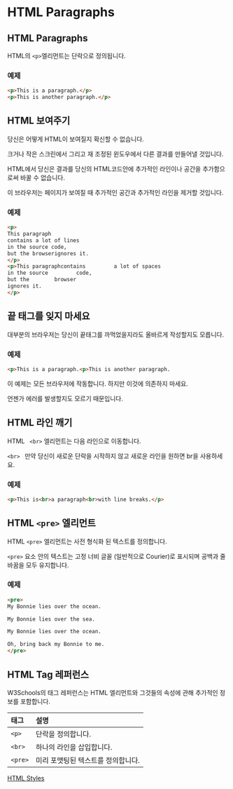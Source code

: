 # HTML Paragraphs

## HTML Paragraphs

HTML의 `<p>`엘리먼트는 단락으로 정의됩니다.

### 예제

```html
<p>This is a paragraph.</p>
<p>This is another paragraph.</p>
```



## HTML 보여주기

당신은 어떻게 HTML이 보여질지 확신할 수 없습니다.

크거나 작은 스크린에서 그리고 재 조정된 윈도우에서 다른 결과를 만들어낼 것입니다.

HTML에서 당신은 결과를 당신의 HTML코드안에  추가적인 라인이나 공간을 추가함으로써 바꿀 수 없습니다. 

이 브라우저는 페이지가 보여질 때 추가적인 공간과 추가적인 라인을 제거할 것입니다.

### 예제

```html
<p>
This paragraph
contains a lot of lines
in the source code,
but the browserignores it.
</p>
<p>This paragraphcontains         a lot of spaces
in the source         code,
but the        browser
ignores it.
</p>
```





## 끝 태그를 잊지 마세요

대부분의 브라우저는 당신이 끝태그를 까먹었을지라도 올바르게 작성할지도 모릅니다.

### 예제

```html
<p>This is a paragraph.<p>This is another paragraph.
```

이 예제는 모든 브라우저에 작동합니다. 하지만 이것에 의존하지 마세요.

언젠가 에러를 발생할지도 모르기 때문입니다.



## HTML 라인 깨기

 HTML ` <br>` 엘리먼트는 다음 라인으로 이동합니다.

`<br> ` 만약 당신이 새로운 단락을 시작하지 않고 새로운 라인을 원하면 br을 사용하세요.

### 예제

```html
<p>This is<br>a paragraph<br>with line breaks.</p>
```



## HTML `<pre>` 엘리먼트

HTML `<pre>` 엘리먼트는 사전 형식화 된 텍스트를 정의합니다.

`<pre>` 요소 안의 텍스트는 고정 너비 글꼴 (일반적으로 Courier)로 표시되며 공백과 줄 바꿈을 모두 유지합니다.

### 예제

```html
<pre>  
My Bonnie lies over the ocean. 

My Bonnie lies over the sea.  

My Bonnie lies over the ocean.  

Oh, bring back my Bonnie to me.
</pre>
```



## HTML Tag 레퍼런스

W3Schools의 태그 레퍼런스는 HTML 엘리먼트와 그것들의 속성에 관해 추가적인 정보를 포함합니다.

| 태그    | 설명                               |
| :------ | :--------------------------------- |
| `<p>`   | 단락을 정의합니다.                 |
| `<br>`  | 하나의 라인을 삽입합니다.          |
| `<pre>` | 미리 포맷팅된 텍스트를 정의합니다. |



[HTML Styles](./HTML_styles.md)














